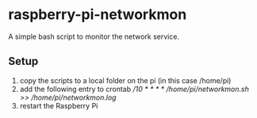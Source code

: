raspberry-pi-networkmon
=======================
A simple bash script to monitor the network service.

Setup
-----
1. copy the scripts to a local folder on the pi (in this case /home/pi)
2. add the following entry to crontab */10 * * * * /home/pi/networkmon.sh >> /home/pi/networkmon.log*
3. restart the Raspberry Pi

